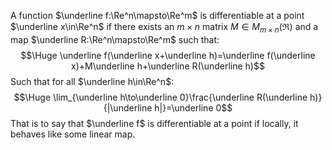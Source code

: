 A function $\underline f:\Re^n\mapsto\Re^m$ is differentiable at a point $\underline x\in\Re^n$ if there exists an $m\times n$ matrix $M\in M_{m\times n}(\Re)$ and a map $\underline R:\Re^n\mapsto\Re^m$ such that:$$\Huge \underline f(\underline x+\underline h)=\underline f(\underline x)+M\underline h+\underline R(\underline h)$$Such that for all $\underline h\in\Re^n$:$$\Huge \lim_{\underline h\to\underline 0}\frac{\underline R(\underline h)}{|\underline h|}=\underline 0$$That is to say that $\underline f$ is differentiable at a point if locally, it behaves like some linear map.